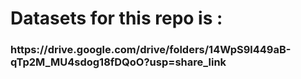 <h1>Datasets for this repo is : </h1> <h3>
https://drive.google.com/drive/folders/14WpS9l449aB-qTp2M_MU4sdog18fDQoO?usp=share_link
  </h3>
